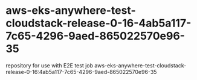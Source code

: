 # aws-eks-anywhere-test-cloudstack-release-0-16-4ab5a117-7c65-4296-9aed-865022570e96-35
repository for use with E2E test job aws-eks-anywhere-test-cloudstack-release-0-16:4ab5a117-7c65-4296-9aed-865022570e96-35
